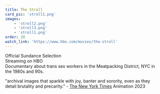```yaml
---
title: The Stroll
card_pic: 'stroll1.png'
images:
    - 'stroll2.png'
    - 'stroll3.png'
    - 'stroll1.png'
order: 20
watch_link: 'https://www.hbo.com/movies/the-stroll'
---
```


Official Sundance Selection<br>Streaming on HBO<br>Documentary about trans sex workers in the Meatpacking District, NYC in the 1980s and 90s.

"archival images that sparkle with joy, banter and sorority, even as they detail brutality and precarity." -  <a href="https://www.nytimes.com/2023/06/22/movies/the-stroll-review-documentary.html">The New York Times</a> 
Animation 2023
